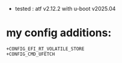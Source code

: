 - tested : atf v2.12.2 with u-boot v2025.04

# my config additions:
```
+CONFIG_EFI_RT_VOLATILE_STORE
+CONFIG_CMD_UFETCH
```